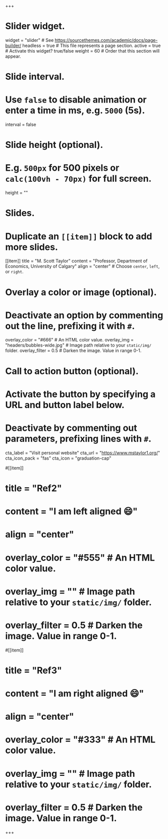 +++
# Slider widget.
widget = "slider"  # See https://sourcethemes.com/academic/docs/page-builder/
headless = true  # This file represents a page section.
active = true  # Activate this widget? true/false
weight = 60  # Order that this section will appear.

# Slide interval.
# Use `false` to disable animation or enter a time in ms, e.g. `5000` (5s).
interval = false

# Slide height (optional).
# E.g. `500px` for 500 pixels or `calc(100vh - 70px)` for full screen.
height = ""

# Slides.
# Duplicate an `[[item]]` block to add more slides.
[[item]]
  title = "M. Scott Taylor"
  content = "Professor, Department of Economics, University of Calgary"
  align = "center"  # Choose `center`, `left`, or `right`.

  # Overlay a color or image (optional).
  #   Deactivate an option by commenting out the line, prefixing it with `#`.
  overlay_color = "#666"  # An HTML color value.
  overlay_img = "headers/bubbles-wide.jpg"  # Image path relative to your `static/img/` folder.
  overlay_filter = 0.5  # Darken the image. Value in range 0-1.

  # Call to action button (optional).
  #   Activate the button by specifying a URL and button label below.
  #   Deactivate by commenting out parameters, prefixing lines with `#`.
  cta_label = "Visit personal website"
  cta_url = "https://www.mstaylor1.org/"
  cta_icon_pack = "fas"
  cta_icon = "graduation-cap"

  #[[item]]
  #  title = "Ref2"
  #  content = "I am left aligned :smile:"
  #  align = "center"

  #  overlay_color = "#555"  # An HTML color value.
  #  overlay_img = ""  # Image path relative to your `static/img/` folder.
  #  overlay_filter = 0.5  # Darken the image. Value in range 0-1.

  #[[item]]
  #  title = "Ref3"
  #  content = "I am right aligned :smile:"
  #  align = "center"

  #  overlay_color = "#333"  # An HTML color value.
  #  overlay_img = ""  # Image path relative to your `static/img/` folder.
  #  overlay_filter = 0.5  # Darken the image. Value in range 0-1.
+++
